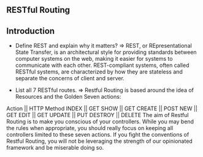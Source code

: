 ## RESTful Routing

## Introduction

- Define REST and explain why it matters?
  => REST, or REpresentational State Transfer, is an architectural style for providing standards between computer systems on the web, making it easier for systems to communicate with each other. REST-compliant systems, often called RESTful systems, are characterized by how they are stateless and separate the concerns of client and server.

- List all 7 RESTful routes.
  => Restful Routing is based around the idea of Resources and the Golden Seven actions:

Action || HTTP Method
INDEX || GET
SHOW || GET
CREATE || POST
NEW || GET
EDIT || GET
UPDATE || PUT
DESTROY || DELETE
The aim of Restful Routing is to make you conscious of your controllers. While you may bend the rules when appropriate, you should really focus on keeping all controllers limited to these seven actions. If you fight the conventions of Restful Routing, you will not be leveraging the strength of our opinionated framework and be miserable doing so.
